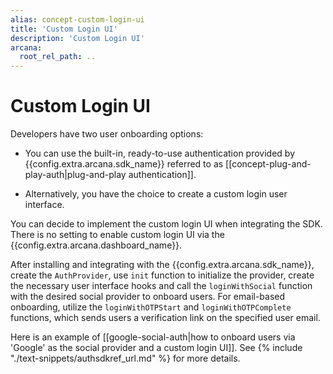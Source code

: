 ```yaml
---
alias: concept-custom-login-ui
title: 'Custom Login UI'
description: 'Custom Login UI'
arcana:
  root_rel_path: ..
---
```


# Custom Login UI

Developers have two user onboarding options:

* You can use the built-in, ready-to-use authentication provided by {{config.extra.arcana.sdk_name}} referred to as [[concept-plug-and-play-auth|plug-and-play authentication]].

* Alternatively, you have the choice to create a custom login user interface.

You can decide to implement the custom login UI when integrating the SDK. There is no setting to enable custom login UI via the {{config.extra.arcana.dashboard_name}}.

After installing and integrating with the {{config.extra.arcana.sdk_name}}, create the `AuthProvider`, use `init` function to initialize the provider, create the necessary user interface hooks and call the `loginWithSocial` function with the desired social provider to onboard users. For email-based onboarding, utilize the `loginWithOTPStart` and `loginWithOTPComplete` functions, which sends users a verification link on the specified user email.

Here is an example of [[google-social-auth|how to onboard users via 'Google' as the social provider and a custom login UI]]. See {% include "./text-snippets/authsdkref_url.md" %} for more details.
